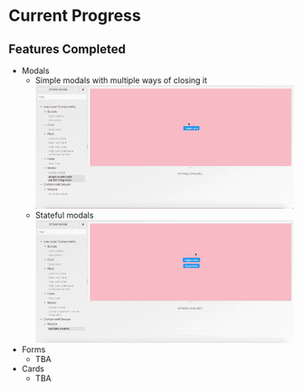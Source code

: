 # Current Progress

## Features Completed

- Modals
  - Simple modals with multiple ways of closing it
    ![Simple modal](./img/basic-modal.gif)
  - Stateful modals
    ![Multiple modals with state](./img/multiple-modals.gif)
- Forms
  - TBA
- Cards
  - TBA